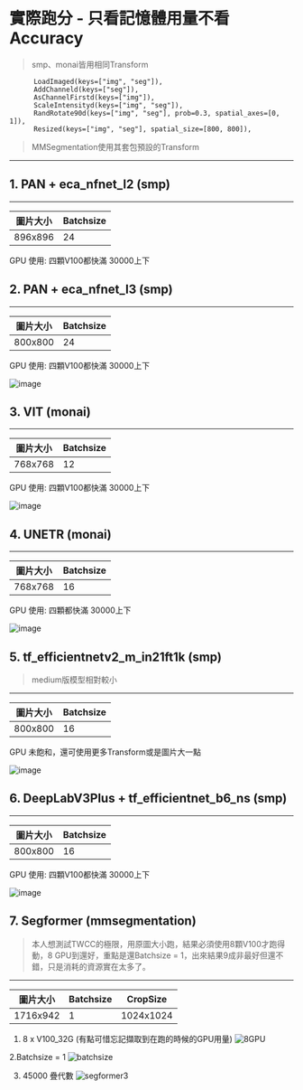 # 實際跑分 - 只看記憶體用量不看Accuracy

> smp、monai皆用相同Transform
```
      LoadImaged(keys=["img", "seg"]),
      AddChanneld(keys=["seg"]),        
      AsChannelFirstd(keys=["img"]),
      ScaleIntensityd(keys=["img", "seg"]),
      RandRotate90d(keys=["img", "seg"], prob=0.3, spatial_axes=[0, 1]),
      Resized(keys=["img", "seg"], spatial_size=[800, 800]),
```

> MMSegmentation使用其套包預設的Transform

--- 

## 1. PAN + eca_nfnet_l2 (smp)

-----
圖片大小|Batchsize|
--|--|
896x896|24

GPU 使用: 四顆V100都快滿 30000上下 


## 2. PAN + eca_nfnet_l3 (smp)

-----
圖片大小|Batchsize|
--|--|
800x800|24

GPU 使用: 四顆V100都快滿 30000上下 

![image](https://user-images.githubusercontent.com/101493861/170409795-d1f4be94-8642-4ba1-85eb-e579ce2ef8a4.png)


## 3. VIT (monai)

-----
圖片大小|Batchsize|
--|--|
768x768|12

GPU 使用: 四顆V100都快滿 30000上下

![image](https://user-images.githubusercontent.com/101493861/170486095-f8158c70-0b01-4cb3-a988-27f23aeb778f.png)




## 4. UNETR (monai)

-----
圖片大小|Batchsize|
--|--|
768x768|16

GPU 使用: 四顆都快滿 30000上下 

![image](https://user-images.githubusercontent.com/101493861/170486297-7ebffb31-d019-4815-a9f1-3680c348cb8f.png)


## 5. tf_efficientnetv2_m_in21ft1k (smp)
> medium版模型相對較小

-----
圖片大小|Batchsize|
--|--|
800x800|16

GPU 未飽和，還可使用更多Transform或是圖片大一點

![image](https://user-images.githubusercontent.com/101493861/170697425-4feede74-97c8-47bd-91fc-43acd492c556.png)


## 6. DeepLabV3Plus + tf_efficientnet_b6_ns (smp)

-----
圖片大小|Batchsize|
--|--|
800x800|16

GPU 使用: 四顆V100都快滿 30000上下

![image](https://user-images.githubusercontent.com/101493861/170697851-1c63500a-dc68-403a-8561-570ab25679d7.png)

## 7. Segformer (mmsegmentation)
> 本人想測試TWCC的極限，用原圖大小跑，結果必須使用8顆V100才跑得動，8 GPU到還好，重點是還Batchsize = 1，出來結果9成非最好但還不錯，只是消耗的資源實在太多了。

-----
圖片大小|Batchsize|CropSize|
--|--|---|
1716x942|1|1024x1024

1. 8 x V100_32G (有點可惜忘記擷取到在跑的時候的GPU用量)
![8GPU](https://user-images.githubusercontent.com/101493861/173178461-761dd603-1019-4e17-be1f-0bc3094de1a3.png)



2.Batchsize = 1 
![batchsize](https://user-images.githubusercontent.com/101493861/173178473-9025e052-64f3-4d69-9ddc-e52f1e7b17d7.png)


3. 45000 疊代數
![segformer3](https://user-images.githubusercontent.com/101493861/173178481-fadb749f-eb26-4040-8235-21af9fc52dd0.png)


